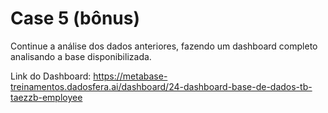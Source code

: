 # Case 5 (bônus)
Continue a análise dos dados anteriores, fazendo um dashboard completo analisando a
base disponibilizada.

Link do Dashboard: https://metabase-treinamentos.dadosfera.ai/dashboard/24-dashboard-base-de-dados-tb-taezzb-employee